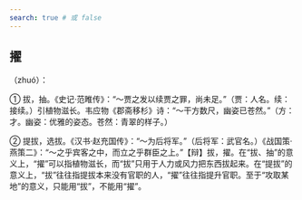 ```yaml
---
search: true # 或 false
---
```


## 擢

（zhuó）：

➀ 拔，抽。《史记·范睢传》：“～贾之发以续贾之罪，尚未足。”（贾：人名。续：接续。）引植物滋长。韦应物《郡斋移杉》诗：“～干方数尺，幽姿已苍然。”（方：才。幽姿：优雅的姿态。苍然：青翠的样子。）

➁ 提拔，选拔。《汉书·赵充国传》：“～为后将军。”（后将军：武官名。）《战国策·燕策二》：“～之乎宾客之中，而立之乎群臣之上。”【辩】拔，擢。在“拔、抽”的意义上，“擢”可以指植物滋长，而“拔”只用于人力或风力把东西拔起来。在“提拔”的意义上，“拔”往往指提拔本来没有官职的人，“擢”往往指提升官职。至于“攻取某地”的意义，只能用“拔”，不能用“擢”。